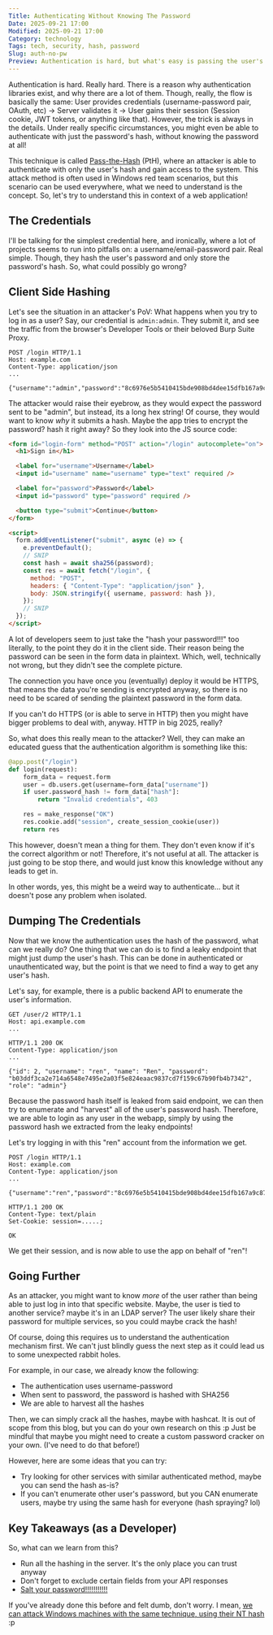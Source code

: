 ```yaml
---
Title: Authenticating Without Knowing The Password
Date: 2025-09-21 17:00
Modified: 2025-09-21 17:00
Category: technology
Tags: tech, security, hash, password
Slug: auth-no-pw
Preview: Authentication is hard, but what's easy is passing the user's hash!
---
```


Authentication is hard. Really hard. There is a reason why authentication libraries exist, and why there are a lot of them. Though, really, the flow is basically the same: User provides credentials (username-password pair, OAuth, etc) -> Server validates it -> User gains their session (Session cookie, JWT tokens, or anything like that). However, the trick is always in the details. Under really specific circumstances, you might even be able to authenticate with just the password's hash, without knowing the password at all!

This technique is called [Pass-the-Hash](https://en.wikipedia.org/wiki/Pass_the_hash) (PtH), where an attacker is able to authenticate with only the user's hash and gain access to the system. This attack method is often used in Windows red team scenarios, but this scenario can be used everywhere, what we need to understand is the concept. So, let's try to understand this in context of a web application!

## The Credentials

I'll be talking for the simplest credential here, and ironically, where a lot of projects seems to run into pitfalls on: a username/email-password pair. Real simple. Though, they hash the user's password and only store the password's hash. So, what could possibly go wrong?

## Client Side Hashing

Let's see the situation in an attacker's PoV: What happens when you try to log in as a user? Say, our credential is `admin:admin`. They submit it, and see the traffic from the browser's Developer Tools or their beloved Burp Suite Proxy.

```
POST /login HTTP/1.1
Host: example.com
Content-Type: application/json
...

{"username":"admin","password":"8c6976e5b5410415bde908bd4dee15dfb167a9c873fc4bb8a81f6f2ab448a918"}
```

The attacker would raise their eyebrow, as they would expect the password sent to be "admin", but instead, its a long hex string! Of course, they would want to know _why_ it submits a hash. Maybe the app tries to encrypt the password? hash it right away? So they look into the JS source code:

```html
<form id="login-form" method="POST" action="/login" autocomplete="on">
  <h1>Sign in</h1>

  <label for="username">Username</label>
  <input id="username" name="username" type="text" required />

  <label for="password">Password</label>
  <input id="password" type="password" required />

  <button type="submit">Continue</button>
</form>

<script>
  form.addEventListener("submit", async (e) => {
    e.preventDefault();
    // SNIP
    const hash = await sha256(password);
    const res = await fetch("/login", {
      method: "POST",
      headers: { "Content-Type": "application/json" },
      body: JSON.stringify({ username, password: hash }),
    });
    // SNIP
  });
</script>
```

<Notice header="Slight Tangent" faIcon="fa-info-circle" noticeType="info">
<p>A lot of developers seem to just take the "hash your password!!!" too literally, to the point they do it in the client side. Their reason being the password can be seen in the form data in plaintext. Which, well, technically not wrong, but they didn't see the complete picture.</p>
<p>The connection you have once you (eventually) deploy it would be HTTPS, that means the data you're sending is encrypted anyway, so there is no need to be scared of sending the plaintext password in the form data.</p>
<p>If you can't do HTTPS (or is able to serve in HTTP) then you might have bigger problems to deal with, anyway. HTTP in big 2025, really?</p>
</Notice>

So, what does this really mean to the attacker? Well, they can make an educated guess that the authentication algorithm is something like this:

```py
@app.post("/login")
def login(request):
    form_data = request.form
    user = db.users.get(username=form_data["username"])
    if user.password_hash != form_data["hash"]:
        return "Invalid credentials", 403

    res = make_response("OK")
    res.cookie.add("session", create_session_cookie(user))
    return res
```

This however, doesn't mean a thing for them. They don't even know if it's the correct algorithm or not! Therefore, it's not useful at all.
The attacker is just going to be stop there, and would just know this knowledge without any leads to get in.

In other words, yes, this might be a weird way to authenticate... but it doesn't pose any problem when isolated.

## Dumping The Credentials

Now that we know the authentication uses the hash of the password, what can we really do? One thing that we can do is to find a leaky endpoint that
might just dump the user's hash. This can be done in authenticated or unauthenticated way, but the point is that we need to find a way to get
any user's hash.

Let's say, for example, there is a public backend API to enumerate the user's information.

```
GET /user/2 HTTP/1.1
Host: api.example.com
...
```

```
HTTP/1.1 200 OK
Content-Type: application/json
...

{"id": 2, "username": "ren", "name": "Ren", "password": "b03ddf3ca2e714a6548e7495e2a03f5e824eaac9837cd7f159c67b90fb4b7342", "role": "admin"}
```

Because the password hash itself is leaked from said endpoint, we can then try to enumerate and "harvest" all of the user's password hash. Therefore,
we are able to login as any user in the webapp, simply by using the password hash we extracted from the leaky endpoints!

Let's try logging in with this "ren" account from the information we get.

```
POST /login HTTP/1.1
Host: example.com
Content-Type: application/json
...

{"username":"ren","password":"8c6976e5b5410415bde908bd4dee15dfb167a9c873fc4bb8a81f6f2ab448a918"}
```

```
HTTP/1.1 200 OK
Content-Type: text/plain
Set-Cookie: session=.....;

OK
```

We get their session, and is now able to use the app on behalf of "ren"!

## Going Further

As an attacker, you might want to know _more_ of the user rather than being able to just log in into that specific website. Maybe, the user
is tied to another service? maybe it's in an LDAP server? The user likely share their password for multiple services, so you could maybe crack the hash!

Of course, doing this requires us to understand the authentication mechanism first. We can't just blindly guess the next step as it could lead
us to some unexpected rabbit holes.

For example, in our case, we already know the following:

- The authentication uses username-password
- When sent to password, the password is hashed with SHA256
- We are able to harvest all the hashes

Then, we can simply crack all the hashes, maybe with hashcat. It is out of scope from this blog, but you can do your own research on this :p Just be mindful that maybe you might need to create a custom password cracker on your own. (I've need to do that before!)

However, here are some ideas that you can try:

- Try looking for other services with similar authenticated method, maybe you can send the hash as-is?
- If you can't enumerate other user's password, but you CAN enumerate users, maybe try using the same hash for everyone (hash spraying? lol)

## Key Takeaways (as a Developer)

So, what can we learn from this?

- Run all the hashing in the server. It's the only place you can trust anyway
- Don't forget to exclude certain fields from your API responses
- [Salt your password!!!!!!!!!!!](https://en.wikipedia.org/wiki/Salt_%28cryptography%29)

If you've already done this before and felt dumb, don't worry. I mean,
[we can attack Windows machines with the same technique, using their NT hash](https://www.thehacker.recipes/ad/movement/ntlm/) :p
